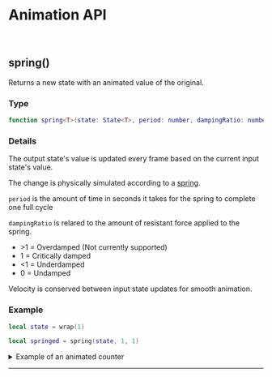 # Animation API

<br/>

## spring()

Returns a new state with an animated value of the original.

### Type

```lua
function spring<T>(state: State<T>, period: number, dampingRatio: number = 1): State<T>
```

### Details

The output state's value is updated every frame based on the current input state's value.

The change is physically simulated according to a [spring](https://en.wikipedia.org/wiki/Simple_harmonic_motion).

`period` is the amount of time in seconds it takes for the spring to complete one full cycle

`dampingRatio` is relared to the amount of resistant force applied to the spring.

- \>1 = Overdamped (Not currently supported)
- 1 = Critically damped
- <1 = Underdamped
- 0 = Undamped

Velocity is conserved between input state updates for smooth animation.

### Example

```lua
local state = wrap(1)

local springed = spring(state, 1, 1)
```

<details><summary>Example of an animated counter</summary>

```lua
local count = wrap(1000)

local function Counter(props)
    local tweenedCount = spring(count, 0.5, 1)

    return create("TextLabel") {
        Text = "Count: " .. tweenedCount
    }
end
```

</details>

-------------------------------------------------------------------
